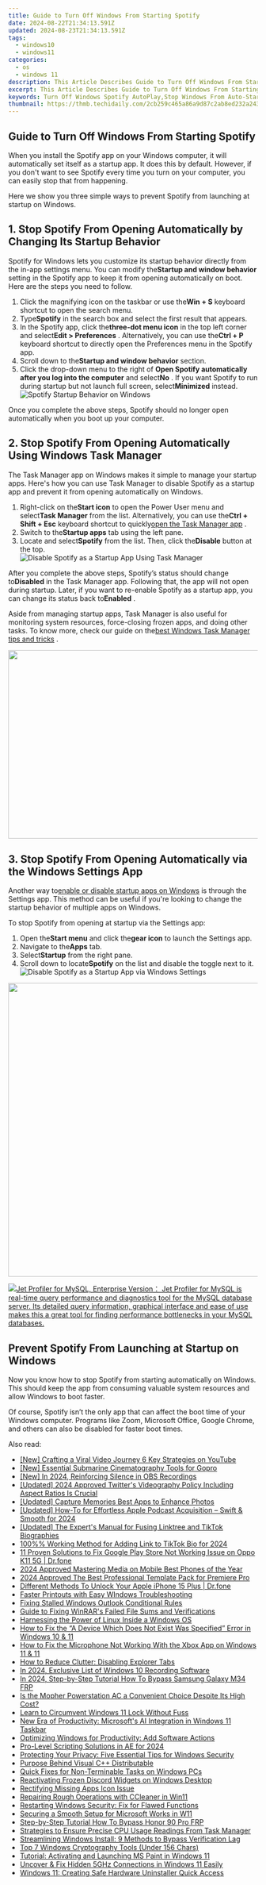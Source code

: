 ```yaml
---
title: Guide to Turn Off Windows From Starting Spotify
date: 2024-08-22T21:34:13.591Z
updated: 2024-08-23T21:34:13.591Z
tags:
  - windows10
  - windows11
categories:
  - os
  - windows 11
description: This Article Describes Guide to Turn Off Windows From Starting Spotify
excerpt: This Article Describes Guide to Turn Off Windows From Starting Spotify
keywords: Turn Off Windows Spotify AutoPlay,Stop Windows From Auto-Starting Spotify,Disable Windows Spotify Startup,Deactivate Spotify on Windows Launch,Prevent Windows Spotify Automatic Open,Halt Windows Spotify Initial Run,Shutdown Windows From Starting Spotify
thumbnail: https://thmb.techidaily.com/2cb259c465a86a9d87c2ab8ed232a243225880491ec4b7484688140a5b3e77f5.jpg
---
```


## Guide to Turn Off Windows From Starting Spotify

 When you install the Spotify app on your Windows computer, it will automatically set itself as a startup app. It does this by default. However, if you don't want to see Spotify every time you turn on your computer, you can easily stop that from happening.

 Here we show you three simple ways to prevent Spotify from launching at startup on Windows.

## 1\. Stop Spotify From Opening Automatically by Changing Its Startup Behavior

 Spotify for Windows lets you customize its startup behavior directly from the in-app settings menu. You can modify the**Startup and window behavior** setting in the Spotify app to keep it from opening automatically on boot. Here are the steps you need to follow.

1. Click the magnifying icon on the taskbar or use the**Win + S** keyboard shortcut to open the search menu.
2. Type**Spotify** in the search box and select the first result that appears.
3. In the Spotify app, click the**three-dot menu icon** in the top left corner and select**Edit > Preferences** . Alternatively, you can use the**Ctrl + P** keyboard shortcut to directly open the Preferences menu in the Spotify app.
4. Scroll down to the**Startup and window behavior** section.
5. Click the drop-down menu to the right of **Open Spotify automatically after you log into the computer** and select**No** . If you want Spotify to run during startup but not launch full screen, select**Minimized** instead.  
![Spotify Startup Behavior on Windows](https://static1.makeuseofimages.com/wordpress/wp-content/uploads/2022/12/spotify-startup-behavior-on-windows.jpg)

 Once you complete the above steps, Spotify should no longer open automatically when you boot up your computer.

## 2\. Stop Spotify From Opening Automatically Using Windows Task Manager

 The Task Manager app on Windows makes it simple to manage your startup apps. Here's how you can use Task Manager to disable Spotify as a startup app and prevent it from opening automatically on Windows.

1. Right-click on the**Start icon** to open the Power User menu and select**Task Manager** from the list. Alternatively, you can use the**Ctrl + Shift + Esc** keyboard shortcut to quickly[open the Task Manager app](https://www.makeuseof.com/how-to-access-task-manager-on-windows-11/) .
2. Switch to the**Startup apps** tab using the left pane.
3. Locate and select**Spotify** from the list. Then, click the**Disable** button at the top.  
![Disable Spotify as a Startup App Using Task Manager](https://static1.makeuseofimages.com/wordpress/wp-content/uploads/2022/12/disable-spotify-as-a-startup-app-using-task-manager.jpg)

 After you complete the above steps, Spotify’s status should change to**Disabled** in the Task Manager app. Following that, the app will not open during startup. Later, if you want to re-enable Spotify as a startup app, you can change its status back to**Enabled** .

 Aside from managing startup apps, Task Manager is also useful for monitoring system resources, force-closing frozen apps, and doing other tasks. To know more, check our guide on the[best Windows Task Manager tips and tricks](https://www.makeuseof.com/tag/10-windows-task-manager-tricks-didnt-know/) .

<!-- affiliate ads begin -->
<a href="https://twopages.pxf.io/c/5597632/2016067/18544" target="_top" id="2016067"><img src="//a.impactradius-go.com/display-ad/18544-2016067" border="0" alt="" width="1020" height="380"/></a><img height="0" width="0" src="https://imp.pxf.io/i/5597632/2016067/18544" style="position:absolute;visibility:hidden;" border="0" />
<!-- affiliate ads end -->
## 3\. Stop Spotify From Opening Automatically via the Windows Settings App

 Another way to[enable or disable startup apps on Windows](https://www.makeuseof.com/how-to-add-remove-startup-programs-windows-11/) is through the Settings app. This method can be useful if you're looking to change the startup behavior of multiple apps on Windows.

To stop Spotify from opening at startup via the Settings app:

1. Open the**Start menu** and click the**gear icon** to launch the Settings app.
2. Navigate to the**Apps** tab.
3. Select**Startup** from the right pane.
4. Scroll down to locate**Spotify** on the list and disable the toggle next to it.  
![Disable Spotify as a Startup App via Windows Settings](https://static1.makeuseofimages.com/wordpress/wp-content/uploads/2022/12/disable-spotify-as-a-startup-app-via-windows-settings.jpg)

<!-- affiliate ads begin -->
<a href="https://mushroom-supplies.sjv.io/c/5597632/1692242/18134" target="_top" id="1692242"><img src="//a.impactradius-go.com/display-ad/18134-1692242" border="0" alt="" width="834" height="592"/></a><img height="0" width="0" src="https://imp.pxf.io/i/5597632/1692242/18134" style="position:absolute;visibility:hidden;" border="0" />
<!-- affiliate ads end -->
<!-- affiliate ads begin -->
<a href="https://secure.2checkout.com/order/checkout.php?PRODS=4576829&QTY=1&AFFILIATE=108875&CART=1"><img src="https://secure.avangate.com/images/merchant/9e740b84bb48a64dde25061566299467/products/copy_1_jp_box_big.png" border="0">Jet Profiler for MySQL, Enterprise Version： Jet Profiler for MySQL is real-time query performance and diagnostics tool for the MySQL database server. Its detailed query information, graphical interface and ease of use makes this a great tool for finding performance bottlenecks in your MySQL databases. </a>
<!-- affiliate ads end -->
## Prevent Spotify From Launching at Startup on Windows

 Now you know how to stop Spotify from starting automatically on Windows. This should keep the app from consuming valuable system resources and allow Windows to boot faster.

 Of course, Spotify isn’t the only app that can affect the boot time of your Windows computer. Programs like Zoom, Microsoft Office, Google Chrome, and others can also be disabled for faster boot times.


<ins class="adsbygoogle"
     style="display:block"
     data-ad-format="autorelaxed"
     data-ad-client="ca-pub-7571918770474297"
     data-ad-slot="1223367746"></ins>



<ins class="adsbygoogle"
     style="display:block"
     data-ad-client="ca-pub-7571918770474297"
     data-ad-slot="8358498916"
     data-ad-format="auto"
     data-full-width-responsive="true"></ins>

<span class="atpl-alsoreadstyle">Also read:</span>
<div><ul>
<li><a href="https://youtube-videos.techidaily.com/new-crafting-a-viral-video-journey-6-key-strategies-on-youtube/"><u>[New] Crafting a Viral Video Journey  6 Key Strategies on YouTube</u></a></li>
<li><a href="https://fox-links.techidaily.com/new-essential-submarine-cinematography-tools-for-gopro/"><u>[New] Essential Submarine Cinematography Tools for Gopro</u></a></li>
<li><a href="https://screen-activity-recording.techidaily.com/new-in-2024-reinforcing-silence-in-obs-recordings/"><u>[New] In 2024, Reinforcing Silence in OBS Recordings</u></a></li>
<li><a href="https://twitter-videos.techidaily.com/updated-2024-approved-twitters-videography-policy-including-aspect-ratios-is-crucial/"><u>[Updated] 2024 Approved  Twitter's Videography Policy  Including Aspect Ratios Is Crucial</u></a></li>
<li><a href="https://extra-hints.techidaily.com/updated-capture-memories-best-apps-to-enhance-photos/"><u>[Updated] Capture Memories  Best Apps to Enhance Photos</u></a></li>
<li><a href="https://fox-direct.techidaily.com/updated-how-to-for-effortless-apple-podcast-acquisition-swift-and-smooth-for-2024/"><u>[Updated] How-To for Effortless Apple Podcast Acquisition – Swift & Smooth for 2024</u></a></li>
<li><a href="https://some-skills.techidaily.com/updated-the-experts-manual-for-fusing-linktree-and-tiktok-biographies/"><u>[Updated] The Expert's Manual for Fusing Linktree and TikTok Biographies</u></a></li>
<li><a href="https://extra-hints.techidaily.com/100-working-method-for-adding-link-to-tiktok-bio-for-2024/"><u>100%% Working Method for Adding Link to TikTok Bio for 2024</u></a></li>
<li><a href="https://howto.techidaily.com/11-proven-solutions-to-fix-google-play-store-not-working-issue-on-oppo-k11-5g-drfone-by-drfone-fix-android-problems-fix-android-problems/"><u>11 Proven Solutions to Fix Google Play Store Not Working Issue on Oppo K11 5G | Dr.fone</u></a></li>
<li><a href="https://extra-guidance.techidaily.com/2024-approved-mastering-media-on-mobile-best-phones-of-the-year/"><u>2024 Approved  Mastering Media on Mobile  Best Phones of the Year</u></a></li>
<li><a href="https://fox-links.techidaily.com/2024-approved-the-best-professional-template-pack-for-premiere-pro/"><u>2024 Approved  The Best Professional Template Pack for Premiere Pro</u></a></li>
<li><a href="https://iphone-unlock.techidaily.com/different-methods-to-unlock-your-apple-iphone-15-plus-drfone-by-drfone-ios/"><u>Different Methods To Unlock Your Apple iPhone 15 Plus | Dr.fone</u></a></li>
<li><a href="https://windows11.techidaily.com/faster-printouts-with-easy-windows-troubleshooting/"><u>Faster Printouts with Easy WIndows Troubleshooting</u></a></li>
<li><a href="https://windows11.techidaily.com/fixing-stalled-windows-outlook-conditional-rules/"><u>Fixing Stalled Windows Outlook Conditional Rules</u></a></li>
<li><a href="https://windows11.techidaily.com/guide-to-fixing-winrars-failed-file-sums-and-verifications/"><u>Guide to Fixing WinRAR's Failed File Sums and Verifications</u></a></li>
<li><a href="https://windows11.techidaily.com/harnessing-the-power-of-linux-inside-a-windows-os/"><u>Harnessing the Power of Linux Inside a Windows OS</u></a></li>
<li><a href="https://windows11.techidaily.com/how-to-fix-the-a-device-which-does-not-exist-was-specified-error-in-windows-10-and-11/"><u>How to Fix the “A Device Which Does Not Exist Was Specified” Error in Windows 10 & 11</u></a></li>
<li><a href="https://windows11.techidaily.com/how-to-fix-the-microphone-not-working-with-the-xbox-app-on-windows-11-and-11/"><u>How to Fix the Microphone Not Working With the Xbox App on Windows 11 & 11</u></a></li>
<li><a href="https://windows11.techidaily.com/how-to-reduce-clutter-disabling-explorer-tabs/"><u>How to Reduce Clutter: Disabling Explorer Tabs</u></a></li>
<li><a href="https://screen-activity-recording.techidaily.com/in-2024-exclusive-list-of-windows-10-recording-software/"><u>In 2024, Exclusive List of Windows 10 Recording Software</u></a></li>
<li><a href="https://android-frp.techidaily.com/in-2024-step-by-step-tutorial-how-to-bypass-samsung-galaxy-m34-frp-by-drfone-android/"><u>In 2024, Step-by-Step Tutorial How To Bypass Samsung Galaxy M34 FRP</u></a></li>
<li><a href="https://buynow-marvelous.techidaily.com/is-the-mopher-powerstation-ac-a-convenient-choice-despite-its-high-cost/"><u>Is the Mopher Powerstation AC a Convenient Choice Despite Its High Cost?</u></a></li>
<li><a href="https://windows11.techidaily.com/learn-to-circumvent-windows-11-lock-without-fuss/"><u>Learn to Circumvent Windows 11 Lock Without Fuss</u></a></li>
<li><a href="https://windows11.techidaily.com/new-era-of-productivity-microsofts-ai-integration-in-windows-11-taskbar/"><u>New Era of Productivity: Microsoft's AI Integration in Windows 11 Taskbar</u></a></li>
<li><a href="https://windows11.techidaily.com/optimizing-windows-for-productivity-add-software-actions/"><u>Optimizing Windows for Productivity: Add Software Actions</u></a></li>
<li><a href="https://fox-hovers.techidaily.com/pro-level-scripting-solutions-in-ae-for-2024/"><u>Pro-Level Scripting Solutions in AE for 2024</u></a></li>
<li><a href="https://win-forum.techidaily.com/protecting-your-privacy-five-essential-tips-for-windows-security/"><u>Protecting Your Privacy: Five Essential Tips for Windows Security</u></a></li>
<li><a href="https://windows11.techidaily.com/purpose-behind-visual-cplusplus-distributable/"><u>Purpose Behind Visual C++ Distributable</u></a></li>
<li><a href="https://windows11.techidaily.com/quick-fixes-for-non-terminable-tasks-on-windows-pcs/"><u>Quick Fixes for Non-Terminable Tasks on Windows PCs</u></a></li>
<li><a href="https://windows11.techidaily.com/reactivating-frozen-discord-widgets-on-windows-desktop/"><u>Reactivating Frozen Discord Widgets on Windows Desktop</u></a></li>
<li><a href="https://windows11.techidaily.com/rectifying-missing-apps-icon-issue/"><u>Rectifying Missing Apps Icon Issue</u></a></li>
<li><a href="https://windows11.techidaily.com/repairing-rough-operations-with-ccleaner-in-win11/"><u>Repairing Rough Operations with CCleaner in Win11</u></a></li>
<li><a href="https://windows11.techidaily.com/restarting-windows-security-fix-for-flawed-functions/"><u>Restarting Windows Security: Fix for Flawed Functions</u></a></li>
<li><a href="https://windows11.techidaily.com/securing-a-smooth-setup-for-microsoft-works-in-w11/"><u>Securing a Smooth Setup for Microsoft Works in W11</u></a></li>
<li><a href="https://bypass-frp.techidaily.com/step-by-step-tutorial-how-to-bypass-honor-90-pro-frp-by-drfone-android/"><u>Step-by-Step Tutorial How To Bypass Honor 90 Pro FRP</u></a></li>
<li><a href="https://windows11.techidaily.com/strategies-to-ensure-precise-cpu-usage-readings-from-task-manager/"><u>Strategies to Ensure Precise CPU Usage Readings From Task Manager</u></a></li>
<li><a href="https://windows11.techidaily.com/streamlining-windows-install-9-methods-to-bypass-verification-lag/"><u>Streamlining Windows Install: 9 Methods to Bypass Verification Lag</u></a></li>
<li><a href="https://windows11.techidaily.com/top-7-windows-cryptography-tools-under-156-chars/"><u>Top 7 Windows Cryptography Tools (Under 156 Chars)</u></a></li>
<li><a href="https://windows11.techidaily.com/tutorial-activating-and-launching-ms-paint-in-windows-11/"><u>Tutorial: Activating and Launching MS Paint in Windows 11</u></a></li>
<li><a href="https://windows11.techidaily.com/uncover-and-fix-hidden-5ghz-connections-in-windows-11-easily/"><u>Uncover & Fix Hidden 5GHz Connections in Windows 11 Easily</u></a></li>
<li><a href="https://windows11.techidaily.com/windows-11-creating-safe-hardware-uninstaller-quick-access/"><u>Windows 11: Creating Safe Hardware Uninstaller Quick Access</u></a></li>
</ul></div>
